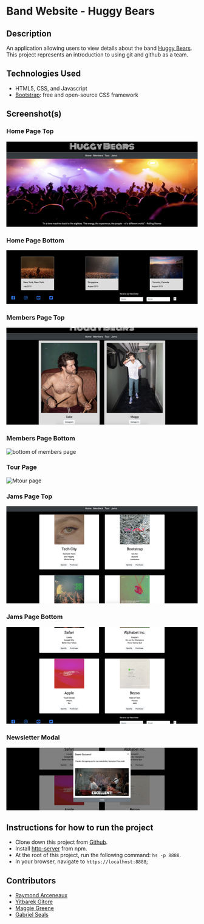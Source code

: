 # Band Website - Huggy Bears


## Description

An application allowing users to view details about the band [Huggy Bears](https://www.killrockstars.com/artists/huggy-bear). This project represents an introduction to using git and github as a team.

## Technologies Used

* HTML5, CSS, and Javascript
* [Bootstrap](https://getbootstrap.com/): free and open-source CSS framework


## Screenshot(s)

### Home Page Top
![Main View](https://raw.githubusercontent.com/nss-evening-cohort-10/foundations-group-project-huggy-bears/master/screenshots/mainview.png)

### Home Page Bottom
![Main View bottom](https://raw.githubusercontent.com/nss-evening-cohort-10/foundations-group-project-huggy-bears/master/screenshots/mainview2.png)

### Members Page Top
![top of members page](https://raw.githubusercontent.com/nss-evening-cohort-10/foundations-group-project-huggy-bears/master/screenshots/members.png)

### Members Page Bottom
![bottom of members page](https://raw.githubusercontent.com/nss-evening-cohort-10/foundations-group-project-huggy-bears/master/screenshots/members2.png)

### Tour Page
![Mtour page](https://raw.githubusercontent.com/nss-evening-cohort-10/foundations-group-project-huggy-bears/master/screenshots/tour.png)

### Jams Page Top
![top of jams page](https://raw.githubusercontent.com/nss-evening-cohort-10/foundations-group-project-huggy-bears/master/screenshots/jams.png)

### Jams Page Bottom
![bottom of jams page](https://raw.githubusercontent.com/nss-evening-cohort-10/foundations-group-project-huggy-bears/master/screenshots/jams2.png)

### Newsletter Modal
![newsletter modal](https://raw.githubusercontent.com/nss-evening-cohort-10/foundations-group-project-huggy-bears/master/screenshots/newsletterModal.png)


## Instructions for how to run the project

* Clone down this project from [Github](https://github.com/gseals/temp-converter).
* Install [http-server](https://www.npmjs.com/package/http-server) from npm.
* At the root of this project, run the following command: `hs -p 8888`.
* In your browser, navigate to `https://localhost:8888`;

## Contributors

* [Raymond Arceneaux](https://github.com/rarceneaux)
* [Yitbarek Gitore](https://github.com/yitbarekgitore)
* [Maggie Greene](https://github.com/maggieisgreene)
* [Gabriel Seals](https://github.com/gseals)
